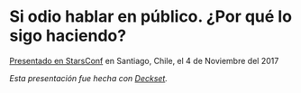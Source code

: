 # Si odio hablar en público. ¿Por qué lo sigo haciendo?

[Presentado en StarsConf](http://www.starsconf.com/) en Santiago, Chile, el 4 de Noviembre del 2017

_Esta presentación fue hecha con [Deckset](http://www.decksetapp.com)._
